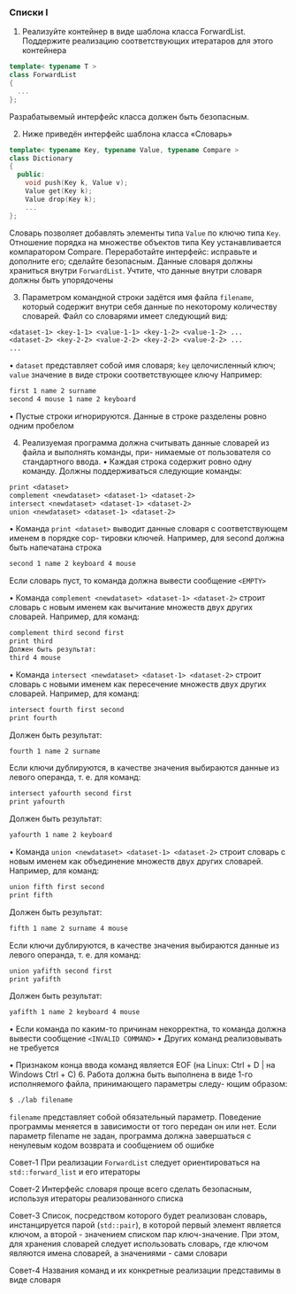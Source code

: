 ### Списки I
1. Реализуйте контейнер в виде шаблона класса ForwardList. Поддержите реализацию соответствующих итератаров для этого контейнера
```cpp
template< typename T >
class ForwardList
{
  ...
};
```
Разрабатывемый интерфейс класса должен быть безопасным.

2. Ниже приведён интерфейс шаблона класса «Словарь»
```cpp
template< typename Key, typename Value, typename Compare >
class Dictionary
{
  public:
    void push(Key k, Value v);
    Value get(Key k);
    Value drop(Key k);
    ...
};
```
Словарь позволяет добавлять элементы типа ```Value``` по ключю типа ```Key```. Отношение порядка на
множестве объектов типа Key устанавливается компаратором Compare. Переработайте интерфейс: исправьте и дополните его; сделайте безопасным. Данные словаря должны храниться внутри ```ForwardList```.
Учтите, что данные внутри словаря должны быть упорядочены

3. Параметром командной строки задётся имя файла ```filename```, который содержит внутри себя данные
по некоторому количеству словарей.
Файл со словарями имеет следующий вид:
```txt
<dataset-1> <key-1-1> <value-1-1> <key-1-2> <value-1-2> ...
<dataset-2> <key-2-2> <value-2-2> <key-2-2> <value-2-2> ...
...
```
• ```dataset``` представляет собой имя словаря; ```key``` целочисленный ключ; ```value``` значение в виде
строки соответствующее ключу Например:
```txt
first 1 name 2 surname
second 4 mouse 1 name 2 keyboard
```
• Пустые строки игнорируются. Данные в строке разделены ровно одним пробелом

4. Реализуемая программа должна считывать данные словарей из файла и выполнять команды, при-
нимаемые от пользователя со стандартного ввода.
• Каждая строка содержит ровно одну команду. Должны поддерживаться следующие команды:
```txt
print <dataset>
complement <newdataset> <dataset-1> <dataset-2>
intersect <newdataset> <dataset-1> <dataset-2>
union <newdataset> <dataset-1> <dataset-2>
```
• Команда ```print <dataset>``` выводит данные словаря с соответствующем именем в порядке сор-
тировки ключей. Например, для second должна быть напечатана строка
```txt
second 1 name 2 keyboard 4 mouse
```
Если словарь пуст, то команда должна вывести сообщение ```<EMPTY>```

• Команда ```complement <newdataset> <dataset-1> <dataset-2>``` строит словарь с новым именем
как вычитание множеств двух других словарей. Например, для команд:
```txt
complement third second first
print third
Должен быть результат:
third 4 mouse
```
• Команда ```intersect <newdataset> <dataset-1> <dataset-2>``` строит словарь с новыми именем
как пересечение множеств двух других словарей. Например, для команд:
```txt
intersect fourth first second
print fourth
```
Должен быть результат:
```txt
fourth 1 name 2 surname
```
Если ключи дублируются, в качестве значения выбираются данные из левого операнда, т. е.
для команд:
```txt
intersect yafourth second first
print yafourth
```
Должен быть результат:
```txt
yafourth 1 name 2 keyboard
```
• Команда ```union <newdataset> <dataset-1> <dataset-2>``` строит словарь с новым именем как
объединение множеств двух других словарей. Например, для команд:
```txt
union fifth first second
print fifth
```
Должен быть результат:
```txt
fifth 1 name 2 surname 4 mouse
```
Если ключи дублируются, в качестве значения выбираются данные из левого операнда, т. е.
для команд:
```txt
union yafifth second first
print yafifth
```
Должен быть результат:
```txt
yafifth 1 name 2 keyboard 4 mouse
```
• Если команда по каким-то причинам некорректна, то команда должна вывести сообщение
```<INVALID COMMAND>```
• Других команд реализовывать не требуется

• Признаком конца ввода команд является EOF (на Linux: Ctrl + D | на Windows Ctrl + C)
6. Работа должна быть выполнена в виде 1-го исполняемого файла, принимающего параметры следу-
ющим образом:
```txt
$ ./lab filename
```
```filename``` представляет собой обязательный параметр. Поведение программы меняется в зависимости
от того передан он или нет. Если параметр filename не задан, программа должна завершаться с
ненулевым кодом возврата и сообщением об ошибке

Совет-1 При реализации ```ForwardList``` следует ориентироваться на ```std::forward_list``` и его итераторы

Совет-2 Интерфейс словаря проще всего сделать безопасным, используя итераторы реализованного списка

Совет-3 Список, посредством которого будет реализован словарь, инстанцируется парой (```std::pair```), в которой первый элемент является ключом, а второй - значением списком пар ключ-значение. При
этом, для хранения словарей следует использовать словарь, где ключом являются имена словарей,
а значениями - сами словари

Совет-4 Названия команд и их конкретные реализации представимы в виде словаря
